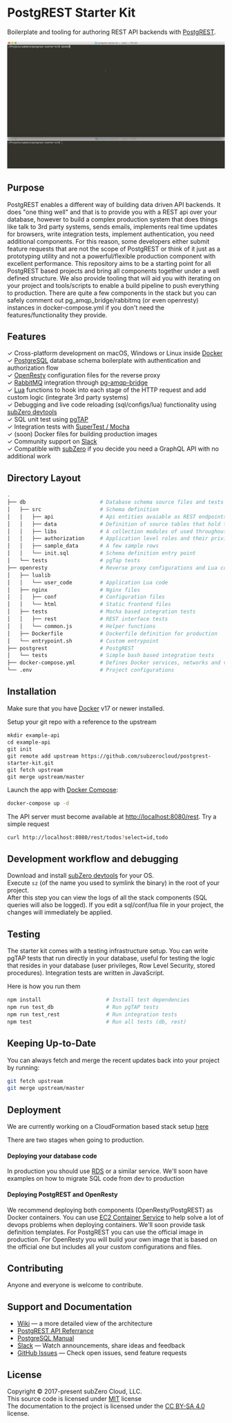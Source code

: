 # PostgREST Starter Kit

Boilerplate and tooling for authoring REST API backends with [PostgREST](https://postgrest.com).

![PostgREST Starter Kit](/media/postgrest-starter-kit.gif?raw=true "PostgREST Starter Kit")

## Purpose

PostgREST enables a different way of building data driven API backends. It does "one thing well" and that is to provide you with a REST api over your database, however to build a complex production system that does things like talk to 3rd party systems, sends emails, implements real time updates for browsers, write integration tests, implement authentication, you need additional components. For this reason, some developers either submit feature requests that are not the scope of PostgREST or think of it just as a prototyping utility and not a powerful/flexible production component with excellent performance. This repository aims to be a starting point for all PostgREST based projects and bring all components together under a well defined structure. We also provide tooling that will aid you with iterating on your project and tools/scripts to enable a build pipeline to push everything to production. There are quite a few components in the stack but you can safely comment out pg_amqp_bridge/rabbitmq (or even openresty) instances in docker-compose.yml if you don't need the features/functionality they provide.


## Features

✓ Cross-platform development on macOS, Windows or Linux inside [Docker](https://www.docker.com/)<br>
✓ [PostgreSQL](https://www.postgresql.org/) database schema boilerplate with authentication and authorization flow<br>
✓ [OpenResty](https://openresty.org/en/) configuration files for the reverse proxy<br>
✓ [RabbitMQ](https://www.rabbitmq.com/) integration through [pg-amqp-bridge](https://github.com/subzerocloud/pg-amqp-bridge)<br>
✓ [Lua](https://www.lua.org/) functions to hook into each stage of the HTTP request and add custom logic (integrate 3rd party systems)<br>
✓ Debugging and live code reloading (sql/configs/lua) functionality using [subZero devtools](https://github.com/subzerocloud/devtools)<br>
✓ SQL unit test using [pgTAP](http://pgtap.org/)<br>
✓ Integration tests with [SuperTest / Mocha](https://github.com/visionmedia/supertest)<br>
✓ (soon) Docker files for building production images<br>
✓ Community support on [Slack](https://slack.subzero.cloud/)<br>
✓ Compatible with [subZero](https://subzero.cloud/) if you decide you need a GraphQL API with no additional work<br>


## Directory Layout

```bash
.
├── db                        # Database schema source files and tests
│   ├── src                   # Schema definition
│   │   ├── api               # Api entities avaiable as REST endpoints
│   │   ├── data              # Definition of source tables that hold the data
│   │   ├── libs              # A collection modules of used throughout the code
│   │   ├── authorization     # Application level roles and their privileges
│   │   ├── sample_data       # A few sample rows
│   │   └── init.sql          # Schema definition entry point
│   └── tests                 # pgTap tests
├── openresty                 # Reverse proxy configurations and Lua code
│   ├── lualib
│   │   └── user_code         # Application Lua code
│   ├── nginx                 # Nginx files
│   │   ├── conf              # Configuration files
│   │   └── html              # Static frontend files
│   ├── tests                 # Mocha based integration tests
│   │   ├── rest              # REST interface tests
│   │   └── common.js         # Helper functions
│   ├── Dockerfile            # Dockerfile definition for production
│   └── entrypoint.sh         # Custom entrypoint
├── postgrest                 # PostgREST 
│   └── tests                 # Simple bash based integration tests
├── docker-compose.yml        # Defines Docker services, networks and volumes
└── .env                      # Project configurations

```


## Installation

Make sure that you have [Docker](https://www.docker.com/community-edition) v17 or newer installed.

Setup your git repo with a reference to the upstream
```base
mkdir example-api
cd example-api
git init
git remote add upstream https://github.com/subzerocloud/postgrest-starter-kit.git
git fetch upstream
git merge upstream/master
```

Launch the app with [Docker Compose](https://docs.docker.com/compose/):

```bash
docker-compose up -d
```

The API server must become available at [http://localhost:8080/rest](http://localhost:8080/rest).
Try a simple request

```bash
curl http://localhost:8080/rest/todos?select=id,todo
```

## Development workflow and debugging

Download and install [subZero devtools](https://github.com/subzerocloud/devtools) for your OS.<br />
Execute `sz` (of the name you used to symlink the binary) in the root of your project.<br />
After this step you can view the logs of all the stack components (SQL queries will also be logged).
If you edit a sql/conf/lua file in your project, the changes will immediately be applied.


## Testing

The starter kit comes with a testing infrastructure setup. 
You can write pgTAP tests that run directly in your database, useful for testing the logic that resides in your database (user privileges, Row Level Security, stored procedures).
Integration tests are written in JavaScript.

Here is how you run them

```bash
npm install                     # Install test dependencies
npm run test_db                 # Run pgTAP tests
npm run test_rest               # Run integration tests
npm test                        # Run all tests (db, rest)
```

## Keeping Up-to-Date

You can always fetch and merge the recent updates back into your project by running:

```bash
git fetch upstream
git merge upstream/master
```

## Deployment

We are currently working on a CloudFormation based stack setup [here](/cloudformation)

There are two stages when going to production.

#### Deploying your database code
In production you should use [RDS](https://aws.amazon.com/rds/postgresql/) or a similar service.
We'll soon have examples on how to migrate SQL code from dev to production

#### Deploying PostgREST and OpenResty
We recommend deploying both components (OpenResty/PostgREST) as Docker containers.
You can use [EC2 Container Service](https://aws.amazon.com/ecs/) to help solve a lot of devops problems when deploying containers.
We'll soon provide task definition templates. For PostgREST you can use the official image in production. For OpenResty you will build your own image that is based on the official one but includes all your custom configurations and files.

## Contributing

Anyone and everyone is welcome to contribute.

## Support and Documentation
* [Wiki](https://github.com/subzerocloud/postgrest-starter-kit/wiki) — a more detailed view of the architecture
* [PostgREST API Referrance](https://postgrest.com/en/stable/api.html)
* [PostgreSQL Manual](https://www.postgresql.org/docs/current/static/index.html)
* [Slack](https://slack.subzero.cloud/) — Watch announcements, share ideas and feedback
* [GitHub Issues](https://github.com/subzerocloud/postgrest-starter-kit/issues) — Check open issues, send feature requests

## License

Copyright © 2017-present subZero Cloud, LLC.<br />
This source code is licensed under [MIT](https://github.com/subzerocloud/postgrest-starter-kit/blob/master/LICENSE.txt) license<br />
The documentation to the project is licensed under the [CC BY-SA 4.0](http://creativecommons.org/licenses/by-sa/4.0/) license.

